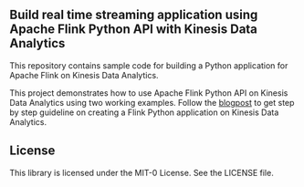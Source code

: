 ## Build real time streaming application using Apache Flink Python API with Kinesis Data Analytics

This repository contains sample code for building a Python application for Apache Flink on Kinesis Data Analytics.

This project demonstrates how to use Apache Flink Python API on Kinesis Data Analytics using two working examples. Follow the [blogpost](https://aws.amazon.com/blogs/big-data/Build-real-time-streaming-application-using-Apache-Flink-Python-API-with-Kinesis-Data-Analytics/) to get step by step guideline on creating a Flink Python application on Kinesis Data Analytics. 


## License

This library is licensed under the MIT-0 License. See the LICENSE file.

